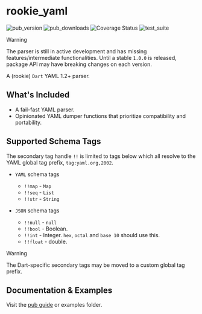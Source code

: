 # rookie_yaml

![pub_version][dart_pub_version]
![pub_downloads][dart_pub_downloads]
![Coverage Status][coverage]
![test_suite](https://img.shields.io/badge/YAML_Test_Suite-70.0%25-yellow)

> [!WARNING]
> The parser is still in active development and has missing features/intermediate functionalities. Until a stable `1.0.0` is released, package API may have breaking changes on each version.

A (rookie) `Dart` YAML 1.2+ parser.

## What's Included

- A fail-fast YAML parser.
- Opinionated YAML dumper functions that prioritize compatibility and portability.

## Supported Schema Tags

The secondary tag handle `!!` is limited to tags below which all resolve to the YAML global tag prefix, `tag:yaml.org,2002`.

- `YAML` schema tags
  - `!!map` - `Map`
  - `!!seq` - `List`
  - `!!str` - `String`

- `JSON` schema tags
  - `!!null` - `null`
  - `!!bool` - Boolean.
  - `!!int` - Integer. `hex`, `octal` and `base 10` should use this.
  - `!!float` - double.

> [!WARNING]
> The Dart-specific secondary tags may be moved to a custom global tag prefix.

## Documentation & Examples

Visit the [pub guide][guide] or examples folder.

[coverage]: https://coveralls.io/repos/github/kekavc24/rookie_yaml/badge.svg?branch=main
[dart_pub_version]: https://img.shields.io/pub/v/rookie_yaml.svg
[dart_pub_downloads]: https://img.shields.io/pub/dm/rookie_yaml.svg
[guide]: https://pub.dev/documentation/rookie_yaml/latest/
